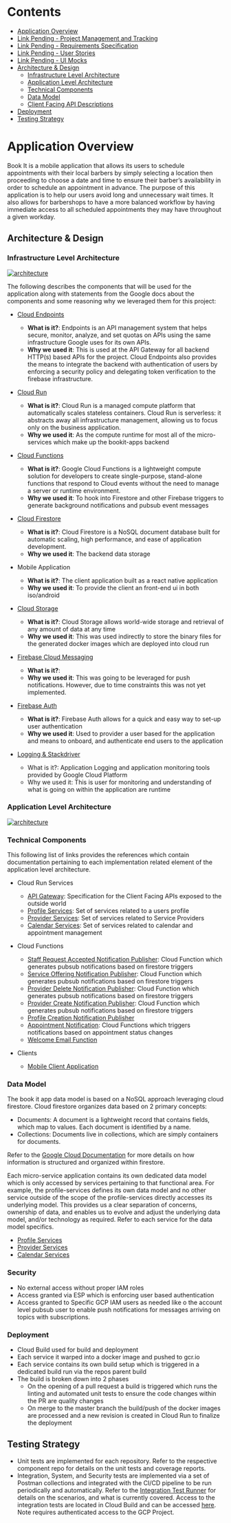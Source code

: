 # Contents

- [Application Overview](#Application-Overview)
- [Link Pending - Project Management and Tracking]()
- [Link Pending - Requirements Specification]()
- [Link Pending - User Stories]()
- [Link Pending - UI Mocks]()
- [Architecture & Design](#Architecture-&-Design)
  - [Infrastructure Level Architecture](#Infrastructure-Level-Architecture)
  - [Application Level Architecture](#Application-Level-Architecture)
  - [Technical Components](#Technical-Components)
  - [Data Model](#Data-Model)
  - [Client Facing API Descriptions](https://endpointsportal.bookit-app-260021.cloud.goog/)
- [Deployment](#Deployment)
- [Testing Strategy](#Testing-Strategy)

# Application Overview

Book It is a mobile application that allows its users to schedule appointments with their local barbers by simply selecting a location then proceeding to choose a date and time to ensure their barber’s availability in order to schedule an appointment in advance. The purpose of this application is to help our users avoid long and unnecessary wait times. It also allows for barbershops to have a more balanced workflow by having immediate access to all scheduled appointments they may have throughout a given workday.

## Architecture & Design

### Infrastructure Level Architecture

[![architecture](./images/architecture/high-level-architecture.png)](./images/high-level-architecture.png)

The following describes the components that will be used for the application along with statements from the Google docs about the components and some reasoning why we leveraged them for this project:

- [Cloud Endpoints](https://cloud.google.com/endpoints/docs/)

  - **What is it?**: Endpoints is an API management system that helps secure, monitor, analyze, and set quotas on APIs using the same infrastructure Google uses for its own APIs.
  - **Why we used it**: This is used at the API Gateway for all backend HTTP(s) based APIs for the project. Cloud Endpoints also provides the means to integrate the backend with authentication of users by enforcing a security policy and delegating token verification to the firebase infrastructure.

- [Cloud Run](https://cloud.google.com/run/docs/)

  - **What is it?**: Cloud Run is a managed compute platform that automatically scales stateless containers. Cloud Run is serverless: it abstracts away all infrastructure management, allowing us to focus only on the business application.
  - **Why we used it**: As the compute runtime for most all of the micro-services which make up the bookit-apps backend

- [Cloud Functions](https://cloud.google.com/functions/docs/)
  - **What is it?**: Google Cloud Functions is a lightweight compute solution for developers to create single-purpose, stand-alone functions that respond to Cloud events without the need to manage a server or runtime environment.
  - **Why we used it**: To hook into Firestore and other Firebase triggers to generate background notifications and pubsub event messages
- [Cloud Firestore](https://cloud.google.com/firestore/docs/)

  - **What is it?**: Cloud Firestore is a NoSQL document database built for automatic scaling, high performance, and ease of application development.
  - **Why we used it**: The backend data storage

- Mobile Application

  - **What is it?**: The client application built as a react native application
  - **Why we used it**: To provide the client an front-end ui in both iso/android

- [Cloud Storage](https://cloud.google.com/storage/docs/)

  - **What is it?**: Cloud Storage allows world-wide storage and retrieval of any amount of data at any time
  - **Why we used it**: This was used indirectly to store the binary files for the generated docker images which are deployed into cloud run

- [Firebase Cloud Messaging]()

  - **What is it?**:
  - **Why we used it**: This was going to be leveraged for push notifications. However, due to time constraints this was not yet implemented.

- [Firebase Auth](https://firebase.google.com/docs/auth)

  - **What is it?**: Firebase Auth allows for a quick and easy way to set-up user authentication
  - **Why we used it**: Used to provider a user based for the application and means to onboard, and authenticate end users to the application

- [Logging & Stackdriver](https://cloud.google.com/stackdriver/docs/)
  - What is it?: Application Logging and application monitoring tools provided by Google Cloud Platform
  - Why we used it: This is user for monitoring and understanding of what is going on within the application are runtime

### Application Level Architecture

[![architecture](./images/architecture/detailed-architecture.png)](./images/detailed-architecture.png)

### Technical Components

This following list of links provides the references which contain documentation pertaining to each implementation related element of the application level architecture.

- Cloud Run Services
    - [API Gateway](https://github.com/bookit-app/api-gateway): Specification for the Client Facing APIs exposed to the outside world
    - [Profile Services](https://github.com/bookit-app/profile-services): Set of services related to a users profile
    - [Provider Services](https://github.com/bookit-app/provider-services): Set of services related to Service Providers
    - [Calendar Services](https://github.com/bookit-app/calender-services): Set of services related to calendar and appointment management

- Cloud Functions
    - [Staff Request Accepted Notification Publisher](https://github.com/bookit-app/staff-request-accepted-notification-publisher): Cloud Function which generates pubsub notifications based on firestore triggers
    - [Service Offering Notification Publisher](https://github.com/bookit-app/service-offering-notification-publisher): Cloud Function which generates pubsub notifications based on firestore triggers
    - [Provider Delete Notification Publisher](https://github.com/bookit-app/provider-delete-notification-publisher): Cloud Function which generates pubsub notifications based on firestore triggers
    - [Provider Create Notification Publisher](https://github.com/bookit-app/provider-create-notification-publisher): Cloud Function which generates pubsub notifications based on firestore triggers
    - [Profile Creation Notification Publisher](https://github.com/bookit-app/profile-create-event-publisher)
    - [Appointment Notification](https://github.com/bookit-app/appointment-notification): Cloud Functions which triggers notifications based on appointment status changes
    - [Welcome Email Function](https://github.com/bookit-app/welcome-email-function)

- Clients
    - [Mobile Client Application](https://github.com/bookit-app/capstoneSweng894)

### Data Model

The book it app data model is based on a NoSQL approach leveraging cloud firestore. Cloud firestore organizes data based on 2 primary concepts:

- Documents: A document is a lightweight record that contains fields, which map to values. Each document is identified by a name.
- Collections: Documents live in collections, which are simply containers for documents.

Refer to the [Google Cloud Documentation](https://cloud.google.com/firestore/docs/data-model) for more details on how information is structured and organized within firestore.

Each micro-service application contains its own dedicated data model which is only accessed by services pertaining to that functional area. For example, the profile-services defines its own data model and no other service outside of the scope of the profile-services directly accesses its underlying model. This provides us a clear separation of concerns, ownership of data, and enables us to evolve and adjust the underlying data model, and/or technology as required. Refer to each service for the data model specifics.

- [Profile Services](https://github.com/bookit-app/profile-services#data-model)
- [Provider Services](https://github.com/bookit-app/provider-services#data-model)
- [Calendar Services](https://github.com/bookit-app/calender-services#data-flow-diagram)

### Security

- No external access without proper IAM roles
- Access granted via ESP which is enforcing user based authentication
- Access granted to Specific GCP IAM users as needed like o the account level pubsub user to enable push notifications for messages arriving on topics with subscriptions.

### Deployment

- Cloud Build used for build and deployment
- Each service it warped into a docker image and pushed to gcr.io
- Each service contains its own build setup which is triggered in a dedicated build run via the repos parent build
- The build is broken down into 2 phases
  - On the opening of a pull request a build is triggered which runs the linting and automated unit tests to ensure the code changes within the PR are quality changes
  - On merge to the master branch the build/push of the docker images are processed and a new revision is created in Cloud Run to finalize the deployment

## Testing Strategy

- Unit tests are implemented for each repository. Refer to the respective component repo for details on the unit tests and coverage reports.
- Integration, System, and Security tests are implemented via a set of Postman collections and integrated with the CI/CD pipeline to be run periodically and automatically. Refer to the [Integration Test Runner](https://github.com/bookit-app/integration-test-runner) for details on the scenarios, and what is currently covered. Access to the integration tests are located in Cloud Build and can be accessed [here](https://console.cloud.google.com/cloud-build/builds?project=bookit-app-260021&query=tags%3D%20%22integration-tests%22). Note requires authenticated access to the GCP Project.
